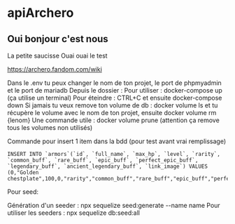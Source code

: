 # apiArchero

## Oui bonjour c'est nous

La petite saucisse
Ouai ouai le test

https://archero.fandom.com/wiki

Dans le .env tu peux changer le nom de ton projet, le port de phpmyadmin et le port de mariadb
Depuis le dossier :
Pour utiliser : docker-compose up (ça utilise un terminal)
Pour éteindre : CTRL+C et ensuite docker-compose down
Si jamais tu veux remove ton volume de db : docker volume ls et tu récupère le volume avec le nom de ton projet, ensuite docker volume rm {lenom}
Une commande utile : docker volume prune (attention ça remove tous les volumes non utilisés)


Commande pour insert 1 item dans la bdd (pour test avant vrai remplissage)
```
INSERT INTO `armors`(`id`, `full_name`, `max_hp`, `level`, `rarity`, `common_buff`, `rare_buff`, `epic_buff`, `perfect_epic_buff`, `legendary_buff`, `ancient_legendary_buff`, `link_image`) VALUES (0,"Golden chestplate",100,0,"rarity","common_buff","rare_buff","epic_buff","perfect_epic_buff","legendary_buff","ancient_legendary_buff","link_image");
```

Pour seed: 

Génération d'un seeder : npx sequelize seed:generate --name name
Pour utiliser les seeders : npx sequelize db:seed:all
